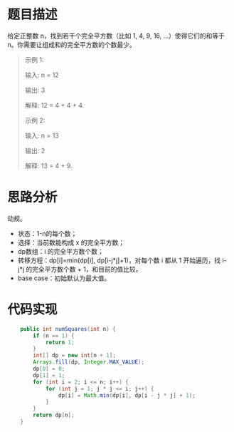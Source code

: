 # 题目描述
给定正整数 n，找到若干个完全平方数（比如 1, 4, 9, 16, ...）使得它们的和等于 n。你需要让组成和的完全平方数的个数最少。

> 示例 1:
> 
> 输入: n = 12
> 
> 输出: 3 
> 
> 解释: 12 = 4 + 4 + 4.
> 
> 示例 2:
> 
> 输入: n = 13
> 
> 输出: 2
> 
> 解释: 13 = 4 + 9.


# 思路分析

动规。

- 状态：1-n的每个数；
- 选择：当前数能构成 x 的完全平方数；
- dp数组：i 的完全平方数个数；
- 转移方程：dp[i]=min(dp[i], dp[i-j*j]+1)，对每个数 i 都从 1 开始遍历，找 i-j\*j 的完全平方数个数 + 1，和目前的值比较。
- base case：初始默认为最大值。

# 代码实现
```java
    public int numSquares(int n) {
        if (n == 1) {
            return 1;
        }
        int[] dp = new int[n + 1];
        Arrays.fill(dp, Integer.MAX_VALUE);
        dp[0] = 0;
        dp[1] = 1;
        for (int i = 2; i <= n; i++) {
            for (int j = 1; j * j <= i; j++) {
                dp[i] = Math.min(dp[i], dp[i - j * j] + 1);
            }
        }
        return dp[n];
    }
```